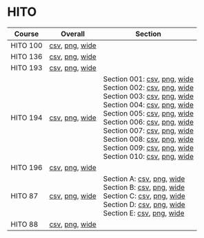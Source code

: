 # HITO

| Course | Overall | Section |
| ------ | ------- | ------- |
| HITO 100 | [csv](https://github.com/UCSD-Historical-Enrollment-Data/2023Fall/blob/main/overall/HITO%20100.csv), [png](https://raw.githubusercontent.com/UCSD-Historical-Enrollment-Data/2023Fall/main/plot_overall/HITO%20100.png), [wide](https://raw.githubusercontent.com/UCSD-Historical-Enrollment-Data/2023Fall/main/plot_overall_wide/HITO%20100.png) |  |
| HITO 136 | [csv](https://github.com/UCSD-Historical-Enrollment-Data/2023Fall/blob/main/overall/HITO%20136.csv), [png](https://raw.githubusercontent.com/UCSD-Historical-Enrollment-Data/2023Fall/main/plot_overall/HITO%20136.png), [wide](https://raw.githubusercontent.com/UCSD-Historical-Enrollment-Data/2023Fall/main/plot_overall_wide/HITO%20136.png) |  |
| HITO 193 | [csv](https://github.com/UCSD-Historical-Enrollment-Data/2023Fall/blob/main/overall/HITO%20193.csv), [png](https://raw.githubusercontent.com/UCSD-Historical-Enrollment-Data/2023Fall/main/plot_overall/HITO%20193.png), [wide](https://raw.githubusercontent.com/UCSD-Historical-Enrollment-Data/2023Fall/main/plot_overall_wide/HITO%20193.png) |  |
| HITO 194 | [csv](https://github.com/UCSD-Historical-Enrollment-Data/2023Fall/blob/main/overall/HITO%20194.csv), [png](https://raw.githubusercontent.com/UCSD-Historical-Enrollment-Data/2023Fall/main/plot_overall/HITO%20194.png), [wide](https://raw.githubusercontent.com/UCSD-Historical-Enrollment-Data/2023Fall/main/plot_overall_wide/HITO%20194.png) | Section 001: [csv](https://github.com/UCSD-Historical-Enrollment-Data/2023Fall/blob/main/section/HITO%20194_001.csv), [png](https://raw.githubusercontent.com/UCSD-Historical-Enrollment-Data/2023Fall/main/plot_section/HITO%20194_001.png), [wide](https://raw.githubusercontent.com/UCSD-Historical-Enrollment-Data/2023Fall/main/plot_section_wide/HITO%20194_001.png)<br>Section 002: [csv](https://github.com/UCSD-Historical-Enrollment-Data/2023Fall/blob/main/section/HITO%20194_002.csv), [png](https://raw.githubusercontent.com/UCSD-Historical-Enrollment-Data/2023Fall/main/plot_section/HITO%20194_002.png), [wide](https://raw.githubusercontent.com/UCSD-Historical-Enrollment-Data/2023Fall/main/plot_section_wide/HITO%20194_002.png)<br>Section 003: [csv](https://github.com/UCSD-Historical-Enrollment-Data/2023Fall/blob/main/section/HITO%20194_003.csv), [png](https://raw.githubusercontent.com/UCSD-Historical-Enrollment-Data/2023Fall/main/plot_section/HITO%20194_003.png), [wide](https://raw.githubusercontent.com/UCSD-Historical-Enrollment-Data/2023Fall/main/plot_section_wide/HITO%20194_003.png)<br>Section 004: [csv](https://github.com/UCSD-Historical-Enrollment-Data/2023Fall/blob/main/section/HITO%20194_004.csv), [png](https://raw.githubusercontent.com/UCSD-Historical-Enrollment-Data/2023Fall/main/plot_section/HITO%20194_004.png), [wide](https://raw.githubusercontent.com/UCSD-Historical-Enrollment-Data/2023Fall/main/plot_section_wide/HITO%20194_004.png)<br>Section 005: [csv](https://github.com/UCSD-Historical-Enrollment-Data/2023Fall/blob/main/section/HITO%20194_005.csv), [png](https://raw.githubusercontent.com/UCSD-Historical-Enrollment-Data/2023Fall/main/plot_section/HITO%20194_005.png), [wide](https://raw.githubusercontent.com/UCSD-Historical-Enrollment-Data/2023Fall/main/plot_section_wide/HITO%20194_005.png)<br>Section 006: [csv](https://github.com/UCSD-Historical-Enrollment-Data/2023Fall/blob/main/section/HITO%20194_006.csv), [png](https://raw.githubusercontent.com/UCSD-Historical-Enrollment-Data/2023Fall/main/plot_section/HITO%20194_006.png), [wide](https://raw.githubusercontent.com/UCSD-Historical-Enrollment-Data/2023Fall/main/plot_section_wide/HITO%20194_006.png)<br>Section 007: [csv](https://github.com/UCSD-Historical-Enrollment-Data/2023Fall/blob/main/section/HITO%20194_007.csv), [png](https://raw.githubusercontent.com/UCSD-Historical-Enrollment-Data/2023Fall/main/plot_section/HITO%20194_007.png), [wide](https://raw.githubusercontent.com/UCSD-Historical-Enrollment-Data/2023Fall/main/plot_section_wide/HITO%20194_007.png)<br>Section 008: [csv](https://github.com/UCSD-Historical-Enrollment-Data/2023Fall/blob/main/section/HITO%20194_008.csv), [png](https://raw.githubusercontent.com/UCSD-Historical-Enrollment-Data/2023Fall/main/plot_section/HITO%20194_008.png), [wide](https://raw.githubusercontent.com/UCSD-Historical-Enrollment-Data/2023Fall/main/plot_section_wide/HITO%20194_008.png)<br>Section 009: [csv](https://github.com/UCSD-Historical-Enrollment-Data/2023Fall/blob/main/section/HITO%20194_009.csv), [png](https://raw.githubusercontent.com/UCSD-Historical-Enrollment-Data/2023Fall/main/plot_section/HITO%20194_009.png), [wide](https://raw.githubusercontent.com/UCSD-Historical-Enrollment-Data/2023Fall/main/plot_section_wide/HITO%20194_009.png)<br>Section 010: [csv](https://github.com/UCSD-Historical-Enrollment-Data/2023Fall/blob/main/section/HITO%20194_010.csv), [png](https://raw.githubusercontent.com/UCSD-Historical-Enrollment-Data/2023Fall/main/plot_section/HITO%20194_010.png), [wide](https://raw.githubusercontent.com/UCSD-Historical-Enrollment-Data/2023Fall/main/plot_section_wide/HITO%20194_010.png) |
| HITO 196 | [csv](https://github.com/UCSD-Historical-Enrollment-Data/2023Fall/blob/main/overall/HITO%20196.csv), [png](https://raw.githubusercontent.com/UCSD-Historical-Enrollment-Data/2023Fall/main/plot_overall/HITO%20196.png), [wide](https://raw.githubusercontent.com/UCSD-Historical-Enrollment-Data/2023Fall/main/plot_overall_wide/HITO%20196.png) |  |
| HITO 87 | [csv](https://github.com/UCSD-Historical-Enrollment-Data/2023Fall/blob/main/overall/HITO%2087.csv), [png](https://raw.githubusercontent.com/UCSD-Historical-Enrollment-Data/2023Fall/main/plot_overall/HITO%2087.png), [wide](https://raw.githubusercontent.com/UCSD-Historical-Enrollment-Data/2023Fall/main/plot_overall_wide/HITO%2087.png) | Section A: [csv](https://github.com/UCSD-Historical-Enrollment-Data/2023Fall/blob/main/section/HITO%2087_A.csv), [png](https://raw.githubusercontent.com/UCSD-Historical-Enrollment-Data/2023Fall/main/plot_section/HITO%2087_A.png), [wide](https://raw.githubusercontent.com/UCSD-Historical-Enrollment-Data/2023Fall/main/plot_section_wide/HITO%2087_A.png)<br>Section B: [csv](https://github.com/UCSD-Historical-Enrollment-Data/2023Fall/blob/main/section/HITO%2087_B.csv), [png](https://raw.githubusercontent.com/UCSD-Historical-Enrollment-Data/2023Fall/main/plot_section/HITO%2087_B.png), [wide](https://raw.githubusercontent.com/UCSD-Historical-Enrollment-Data/2023Fall/main/plot_section_wide/HITO%2087_B.png)<br>Section C: [csv](https://github.com/UCSD-Historical-Enrollment-Data/2023Fall/blob/main/section/HITO%2087_C.csv), [png](https://raw.githubusercontent.com/UCSD-Historical-Enrollment-Data/2023Fall/main/plot_section/HITO%2087_C.png), [wide](https://raw.githubusercontent.com/UCSD-Historical-Enrollment-Data/2023Fall/main/plot_section_wide/HITO%2087_C.png)<br>Section D: [csv](https://github.com/UCSD-Historical-Enrollment-Data/2023Fall/blob/main/section/HITO%2087_D.csv), [png](https://raw.githubusercontent.com/UCSD-Historical-Enrollment-Data/2023Fall/main/plot_section/HITO%2087_D.png), [wide](https://raw.githubusercontent.com/UCSD-Historical-Enrollment-Data/2023Fall/main/plot_section_wide/HITO%2087_D.png)<br>Section E: [csv](https://github.com/UCSD-Historical-Enrollment-Data/2023Fall/blob/main/section/HITO%2087_E.csv), [png](https://raw.githubusercontent.com/UCSD-Historical-Enrollment-Data/2023Fall/main/plot_section/HITO%2087_E.png), [wide](https://raw.githubusercontent.com/UCSD-Historical-Enrollment-Data/2023Fall/main/plot_section_wide/HITO%2087_E.png) |
| HITO 88 | [csv](https://github.com/UCSD-Historical-Enrollment-Data/2023Fall/blob/main/overall/HITO%2088.csv), [png](https://raw.githubusercontent.com/UCSD-Historical-Enrollment-Data/2023Fall/main/plot_overall/HITO%2088.png), [wide](https://raw.githubusercontent.com/UCSD-Historical-Enrollment-Data/2023Fall/main/plot_overall_wide/HITO%2088.png) |  |
